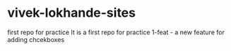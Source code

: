 # vivek-lokhande-sites
first repo for practice
It is a first repo for practice
1-feat - a new feature for adding chcekboxes
